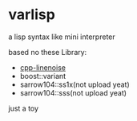 # varlisp
a lisp syntax like mini interpreter

based no these Library:

- [cpp-linenoise](https://github.com/sarrow104/cpp-linenoise)
- boost::variant
- sarrow104::ss1x(not upload yeat)
- sarrow104::sss(not upload yeat)

just a toy
